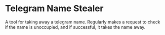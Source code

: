 # Telegram Name Stealer
A tool for taking away a telegram name. Regularly makes a request to check if the name is unoccupied, and if successful, it takes the name away.
